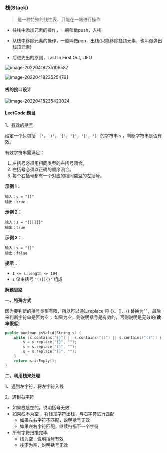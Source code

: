 ### 栈(Stack)

> 是一种特殊的线性表，只能在一端进行操作

* 往栈中添加元素的操作，一般叫做push，入栈
* 从栈中移除元素的操作，一般叫做pop，出栈(只能移除栈顶元素，也叫做弹出栈顶元素)

* 后进先出的原则，Last In First Out, LIFO

![image-20220418235106587](/Users/guo/Notes/学习算法与数据结构笔记/images/栈_01.png)

![image-20220418235254791](/Users/guo/Notes/学习算法与数据结构笔记/images/栈_02.png)

#### 栈的接口设计

![image-20220418235423024](/Users/guo/Notes/学习算法与数据结构笔记/images/栈_03.png)

#### LeetCode 题目

1、[有效的括号](https://leetcode.cn/problems/valid-parentheses/)

给定一个只包括 `'('`，`')'`，`'{'`，`'}'`，`'['`，`']'` 的字符串 `s` ，判断字符串是否有效。

有效字符串需满足：

1. 左括号必须用相同类型的右括号闭合。
2. 左括号必须以正确的顺序闭合。
3. 每个右括号都有一个对应的相同类型的左括号。

**示例 1：**

```
输入：s = "()"
输出：true
```

**示例 2：**

```
输入：s = "()[]{}"
输出：true
```

**示例 3：**

```
输入：s = "(]"
输出：false
```

 

**提示：**

- `1 <= s.length <= 104`
- `s` 仅由括号 `'()[]{}'` 组成

**解题思路**

**一、特殊方式**

因为要判断的括号类型有限，所以可以通过replace 将 {}、[]、() 替换为""，最后来判断字符串是否为空 ，如果为空，则说明括号是有效的，否则说明是无效的(**效率很低**)

```swift
public boolean isValid(String s) {
    while (s.contains("{}") || s.contains("[]") || s.contains("()")) {
        s = s.replace("{}", "");
        s = s.replace("()", "");
        s = s.replace("[]", "");
    }
    return s.isEmpty();
}
```

**二、利用栈来处理**

1、遇到左字符，将左字符入栈

2、遇到右字符

* 如果栈是空的，说明括号无效
* 如果栈不为空 ，将栈顶字符出栈，与右字符进行匹配
  * 如果左右字符不匹配，说明括号无效
  * 如果左右字符匹配，继续扫描下一个字符
* 所有字符扫描完毕
  * 栈为空，说明括号有效
  * 栈不为空，说明括号无效



```swift

```

